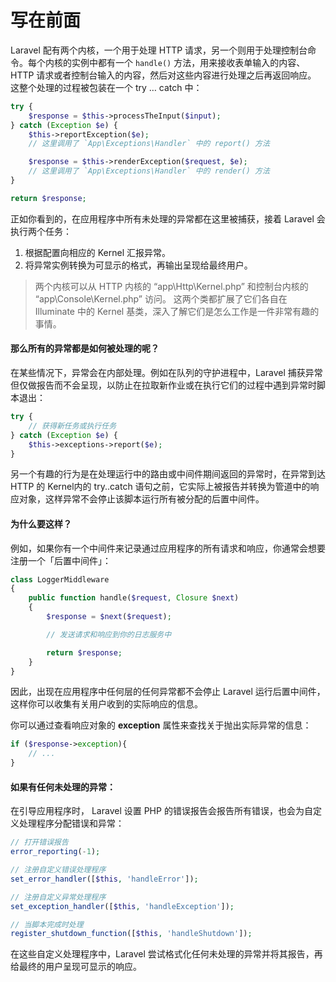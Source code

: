 #  写在前面

Laravel 配有两个内核，一个用于处理 HTTP 请求，另一个则用于处理控制台命令。每个内核的实例中都有一个 `handle()` 方法，用来接收表单输入的内容、HTTP 请求或者控制台输入的内容，然后对这些内容进行处理之后再返回响应。 这整个处理的过程被包装在一个 try … catch 中：

```php
try {
    $response = $this->processTheInput($input);
} catch (Exception $e) {
    $this->reportException($e);
    // 这里调用了 `App\Exceptions\Handler` 中的 report() 方法

    $response = $this->renderException($request, $e);
    // 这里调用了 `App\Exceptions\Handler` 中的 render() 方法
}

return $response;
```

正如你看到的，在应用程序中所有未处理的异常都在这里被捕获，接着 Laravel 会执行两个任务：

1. 根据配置向相应的 Kernel 汇报异常。
2. 将异常实例转换为可显示的格式，再输出呈现给最终用户。

>两个内核可以从 HTTP 内核的 “app\Http\Kernel.php” 和控制台内核的 “app\Console\Kernel.php” 访问。 这两个类都扩展了它们各自在 Illuminate 中的 Kernel 基类，深入了解它们是怎么工作是一件非常有趣的事情。

#### 那么所有的异常都是如何被处理的呢？

在某些情况下，异常会在内部处理。例如在队列的守护进程中，Laravel 捕获异常但仅做报告而不会呈现，以防止在拉取新作业或在执行它们的过程中遇到异常时脚本退出：

```php
try {
    // 获得新任务或执行任务
} catch (Exception $e) {
    $this->exceptions->report($e);
}
```

另一个有趣的行为是在处理运行中的路由或中间件期间返回的异常时，在异常到达 HTTP 的 Kernel内的 try..catch 语句之前，它实际上被报告并转换为管道中的响应对象，这样异常不会停止该脚本运行所有被分配的后置中间件。

#### 为什么要这样？

例如，如果你有一个中间件来记录通过应用程序的所有请求和响应，你通常会想要注册一个「后置中间件」：

```php
class LoggerMiddleware
{
    public function handle($request, Closure $next)
    {
        $response = $next($request);

        // 发送请求和响应到你的日志服务中

        return $response;
    }
}
```

因此，出现在应用程序中任何层的任何异常都不会停止 Laravel 运行后置中间件，这样你可以收集有关用户收到的实际响应的信息。

你可以通过查看响应对象的 **exception** 属性来查找关于抛出实际异常的信息：

```php
if ($response->exception){
    // ...
}
```

#### 如果有任何未处理的异常：

在引导应用程序时， Laravel 设置 PHP 的错误报告会报告所有错误，也会为自定义处理程序分配错误和异常：

```php
// 打开错误报告
error_reporting(-1);

// 注册自定义错误处理程序
set_error_handler([$this, 'handleError']);

// 注册自定义异常处理程序
set_exception_handler([$this, 'handleException']);

// 当脚本完成时处理
register_shutdown_function([$this, 'handleShutdown']);
```

在这些自定义处理程序中，Laravel 尝试格式化任何未处理的异常并将其报告，再给最终的用户呈现可显示的响应。
